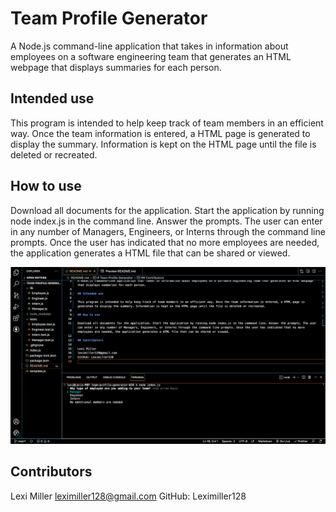 # Team Profile Generator

A Node.js command-line application that takes in information about employees on a software engineering team that generates an HTML webpage that displays summaries for each person.

## Intended use

This program is intended to help keep track of team members in an efficient way. Once the team information is entered, a HTML page is generated to display the summary. Information is kept on the HTML page until the file is deleted or recreated.

## How to use

Download all documents for the application. Start the application by running node index.js in the command line. Answer the prompts. The user can enter in any number of Managers, Engineers, or Interns through the command line prompts. Once the user has indicated that no more employees are needed, the application generates a HTML file that can be shared or viewed.

![alt text](./Screen%20Shot%202022-09-18%20at%203.51.54%20PM%202.png)

## Contributors

Lexi Miller
leximiller128@gmail.com
GitHub: Leximiller128
